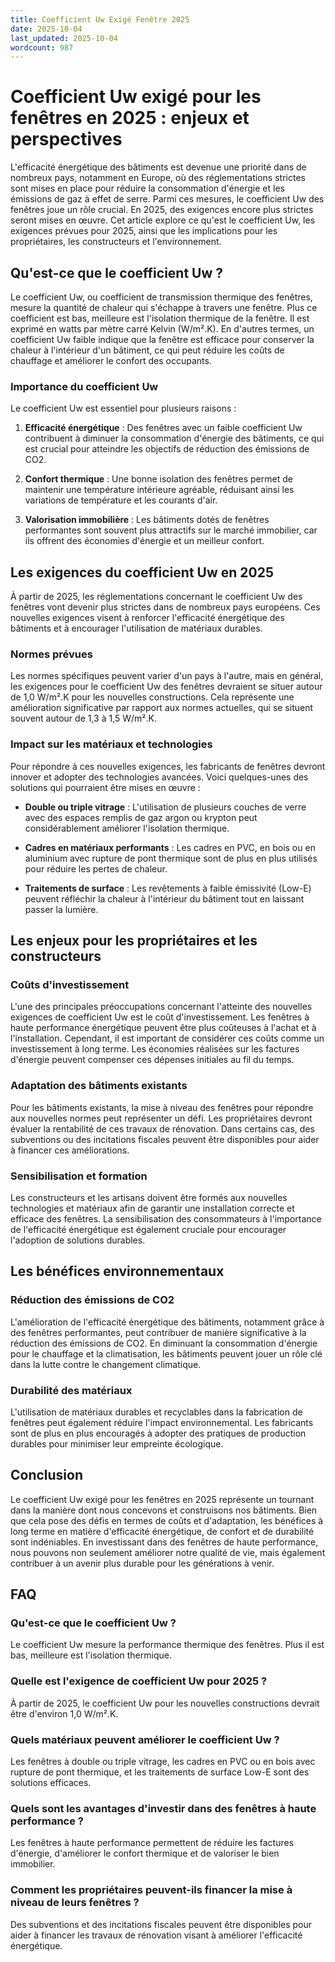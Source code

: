 ```yaml
---
title: Coefficient Uw Exigé Fenêtre 2025
date: 2025-10-04
last_updated: 2025-10-04
wordcount: 987
---
```


# Coefficient Uw exigé pour les fenêtres en 2025 : enjeux et perspectives

L'efficacité énergétique des bâtiments est devenue une priorité dans de nombreux pays, notamment en Europe, où des réglementations strictes sont mises en place pour réduire la consommation d'énergie et les émissions de gaz à effet de serre. Parmi ces mesures, le coefficient Uw des fenêtres joue un rôle crucial. En 2025, des exigences encore plus strictes seront mises en œuvre. Cet article explore ce qu'est le coefficient Uw, les exigences prévues pour 2025, ainsi que les implications pour les propriétaires, les constructeurs et l'environnement.

## Qu'est-ce que le coefficient Uw ?

Le coefficient Uw, ou coefficient de transmission thermique des fenêtres, mesure la quantité de chaleur qui s'échappe à travers une fenêtre. Plus ce coefficient est bas, meilleure est l'isolation thermique de la fenêtre. Il est exprimé en watts par mètre carré Kelvin (W/m².K). En d'autres termes, un coefficient Uw faible indique que la fenêtre est efficace pour conserver la chaleur à l'intérieur d'un bâtiment, ce qui peut réduire les coûts de chauffage et améliorer le confort des occupants.

### Importance du coefficient Uw

Le coefficient Uw est essentiel pour plusieurs raisons :

1. **Efficacité énergétique** : Des fenêtres avec un faible coefficient Uw contribuent à diminuer la consommation d'énergie des bâtiments, ce qui est crucial pour atteindre les objectifs de réduction des émissions de CO2.
   
2. **Confort thermique** : Une bonne isolation des fenêtres permet de maintenir une température intérieure agréable, réduisant ainsi les variations de température et les courants d'air.

3. **Valorisation immobilière** : Les bâtiments dotés de fenêtres performantes sont souvent plus attractifs sur le marché immobilier, car ils offrent des économies d'énergie et un meilleur confort.

## Les exigences du coefficient Uw en 2025

À partir de 2025, les réglementations concernant le coefficient Uw des fenêtres vont devenir plus strictes dans de nombreux pays européens. Ces nouvelles exigences visent à renforcer l'efficacité énergétique des bâtiments et à encourager l'utilisation de matériaux durables.

### Normes prévues

Les normes spécifiques peuvent varier d'un pays à l'autre, mais en général, les exigences pour le coefficient Uw des fenêtres devraient se situer autour de 1,0 W/m².K pour les nouvelles constructions. Cela représente une amélioration significative par rapport aux normes actuelles, qui se situent souvent autour de 1,3 à 1,5 W/m².K.

### Impact sur les matériaux et technologies

Pour répondre à ces nouvelles exigences, les fabricants de fenêtres devront innover et adopter des technologies avancées. Voici quelques-unes des solutions qui pourraient être mises en œuvre :

- **Double ou triple vitrage** : L'utilisation de plusieurs couches de verre avec des espaces remplis de gaz argon ou krypton peut considérablement améliorer l'isolation thermique.

- **Cadres en matériaux performants** : Les cadres en PVC, en bois ou en aluminium avec rupture de pont thermique sont de plus en plus utilisés pour réduire les pertes de chaleur.

- **Traitements de surface** : Les revêtements à faible émissivité (Low-E) peuvent réfléchir la chaleur à l'intérieur du bâtiment tout en laissant passer la lumière.

## Les enjeux pour les propriétaires et les constructeurs

### Coûts d'investissement

L'une des principales préoccupations concernant l'atteinte des nouvelles exigences de coefficient Uw est le coût d'investissement. Les fenêtres à haute performance énergétique peuvent être plus coûteuses à l'achat et à l'installation. Cependant, il est important de considérer ces coûts comme un investissement à long terme. Les économies réalisées sur les factures d'énergie peuvent compenser ces dépenses initiales au fil du temps.

### Adaptation des bâtiments existants

Pour les bâtiments existants, la mise à niveau des fenêtres pour répondre aux nouvelles normes peut représenter un défi. Les propriétaires devront évaluer la rentabilité de ces travaux de rénovation. Dans certains cas, des subventions ou des incitations fiscales peuvent être disponibles pour aider à financer ces améliorations.

### Sensibilisation et formation

Les constructeurs et les artisans doivent être formés aux nouvelles technologies et matériaux afin de garantir une installation correcte et efficace des fenêtres. La sensibilisation des consommateurs à l'importance de l'efficacité énergétique est également cruciale pour encourager l'adoption de solutions durables.

## Les bénéfices environnementaux

### Réduction des émissions de CO2

L'amélioration de l'efficacité énergétique des bâtiments, notamment grâce à des fenêtres performantes, peut contribuer de manière significative à la réduction des émissions de CO2. En diminuant la consommation d'énergie pour le chauffage et la climatisation, les bâtiments peuvent jouer un rôle clé dans la lutte contre le changement climatique.

### Durabilité des matériaux

L'utilisation de matériaux durables et recyclables dans la fabrication de fenêtres peut également réduire l'impact environnemental. Les fabricants sont de plus en plus encouragés à adopter des pratiques de production durables pour minimiser leur empreinte écologique.

## Conclusion

Le coefficient Uw exigé pour les fenêtres en 2025 représente un tournant dans la manière dont nous concevons et construisons nos bâtiments. Bien que cela pose des défis en termes de coûts et d'adaptation, les bénéfices à long terme en matière d'efficacité énergétique, de confort et de durabilité sont indéniables. En investissant dans des fenêtres de haute performance, nous pouvons non seulement améliorer notre qualité de vie, mais également contribuer à un avenir plus durable pour les générations à venir.

## FAQ

### Qu'est-ce que le coefficient Uw ?

Le coefficient Uw mesure la performance thermique des fenêtres. Plus il est bas, meilleure est l'isolation thermique.

### Quelle est l'exigence de coefficient Uw pour 2025 ?

À partir de 2025, le coefficient Uw pour les nouvelles constructions devrait être d'environ 1,0 W/m².K.

### Quels matériaux peuvent améliorer le coefficient Uw ?

Les fenêtres à double ou triple vitrage, les cadres en PVC ou en bois avec rupture de pont thermique, et les traitements de surface Low-E sont des solutions efficaces.

### Quels sont les avantages d'investir dans des fenêtres à haute performance ?

Les fenêtres à haute performance permettent de réduire les factures d'énergie, d'améliorer le confort thermique et de valoriser le bien immobilier.

### Comment les propriétaires peuvent-ils financer la mise à niveau de leurs fenêtres ?

Des subventions et des incitations fiscales peuvent être disponibles pour aider à financer les travaux de rénovation visant à améliorer l'efficacité énergétique.